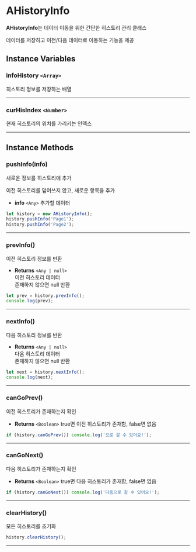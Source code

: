 # AHistoryInfo

**AHistoryInfo**는 데이터 이동을 위한 간단한 히스토리 관리 클래스

데이터를 저장하고 이전/다음 데이터로 이동하는 기능을 제공

## Instance Variables

### **infoHistory** `<Array>`

히스토리 정보를 저장하는 배열

***

### **curHisIndex** `<Number>`

현재 히스토리의 위치를 가리키는 인덱스

***



## Instance Methods

### **pushInfo(info)**

새로운 정보를 히스토리에 추가

이전 히스토리를 덮어쓰지 않고, 새로운 항목을 추가

* **info** `<Any>` 추가할 데이터

```js
let history = new AHistoryInfo();
history.pushInfo('Page1');
history.pushInfo('Page2');
```

***

### **prevInfo()**

이전 히스토리 정보를 반환

* **Returns** `<Any | null>`\
  이전 히스토리 데이터\
  존재하지 않으면 null 반환

```js
let prev = history.prevInfo();
console.log(prev);
```

***

### nextInfo()

다음 히스토리 정보를 반환

* **Returns** `<Any | null>`\
  다음 히스토리 데이터\
  존재하지 않으면 null 반환

```js
let next = history.nextInfo();
console.log(next);
```

***

### canGoPrev()

이전 히스토리가 존재하는지 확인

* **Returns** `<Boolean>` true면 이전 히스토리가 존재함, false면 없음

```js
if (history.canGoPrev()) console.log('으로 갈 수 있어요!');
```

***

### canGoNext()

다음 히스토리가 존재하는지 확인

* **Returns** `<Boolean>` true면 다음 히스토리가 존재함, false면 없음

```js
if (history.canGoNext()) console.log('다음으로 갈 수 있어요!');
```

***

### clearHistory()

모든 히스토리를 초기화

```js
history.clearHistory();
```

***
